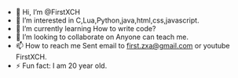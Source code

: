- 👋 Hi, I’m @FirstXCH
- 👀 I’m interested in C,Lua,Python,java,html,css,javascript.
- 🌱 I’m currently learning How to write code?
- 💞️ I’m looking to collaborate on Anyone can teach me.
- 📫 How to reach me Sent email to first.zxa@gmail.com or youtube FirstXCH.
- ⚡ Fun fact: I am 20 year old.

<!---
FirstXCH/FirstXCH is a ✨ special ✨ repository because its `README.md` (this file) appears on your GitHub profile.
You can click the Preview link to take a look at your changes.
--->
